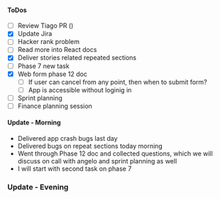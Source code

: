 #### ToDos
- [ ] Review Tiago PR ()
- [x] Update Jira
- [ ] Hacker rank problem
- [ ] Read more into React docs
- [x] Deliver stories related repeated sections
- [ ] Phase 7 new task
- [x] Web form phase 12 doc
  - [ ] If user can cancel from any point, then when to submit form?
  - [ ] App is accessible without loginig  in
- [ ] Sprint planning
- [ ] Finance planning session

#### Update - Morning
- Delivered app crash bugs last day
- Delivered bugs on repeat sections today morning
- Went through Phase 12 doc and collected questions, which we will discuss on call with angelo and sprint planning as well
- I will start with second task on phase 7


### Update - Evening
